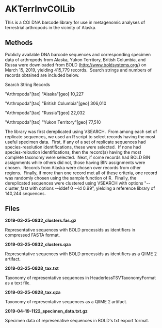 # AKTerrInvCOILib
This is a COI DNA barcode library for use in metagenomic analyses of terrestrial arthropods in the vicinity of Alaska.
## Methods
Publicly available DNA barcode sequences and corresponding specimen data of arthropods from Alaska, Yukon Territory, British Columbia, and Russa were downloaded from BOLD (http://www.boldsystems.org/) on March 15, 2019, yielding 415,779 records.  Search strings and numbers of records obtained are included below.

Search String                             Records

"Arthropoda"[tax] "Alaska"[geo]            10,227

"Arthropoda"[tax] "British Columbia"[geo] 306,010

"Arthropoda"[tax] "Russia"[geo]            22,032

"Arthropoda"[tax] "Yukon Territory"[geo]   77,510

The library was first dereplicated using VSEARCH.  From among each set of replicate sequences, we used an R script to select records having the most useful specimen data.  First, if any of a set of replicate sequences had species-resolution identifications, these were selected.  If none had species-reloution identifications, then the record(s) having the most complete taxonomy were selected.  Next, if some records had BOLD BIN assignments while others did not, those having BIN assignments were chosen.  Records from Alaska were chosen over records from other regions.  Finally, if more than one record met all of these criteria, one record was randomly chosen using the sample function of R.  Finally, the dereplicated sequences were clustered using VSEARCH with options "--cluster_fast with options --iddef 0 --id 0.99", yielding a reference library of 140,244 sequences.

## Files

**2019-03-25-0832_clusters.fas.gz**

Representative sequences with BOLD processids as identifiers in compressed FASTA format.  

**2019-03-25-0832_clusters.qza**

Representative sequences with BOLD processids as identifiers as a QIIME 2 artifact.

**2019-03-25-0828_tax.txt**

Taxonomy of representative sequences in HeaderlessTSVTaxonomyFormat as a text file.

**2019-03-25-0828_tax.qza**

Taxonomy of representative sequences as a QIIME 2 artifact.

**2019-04-19-1122_specimen_data.txt.gz**

Specimen data of represenative sequences in BOLD's txt export format.
